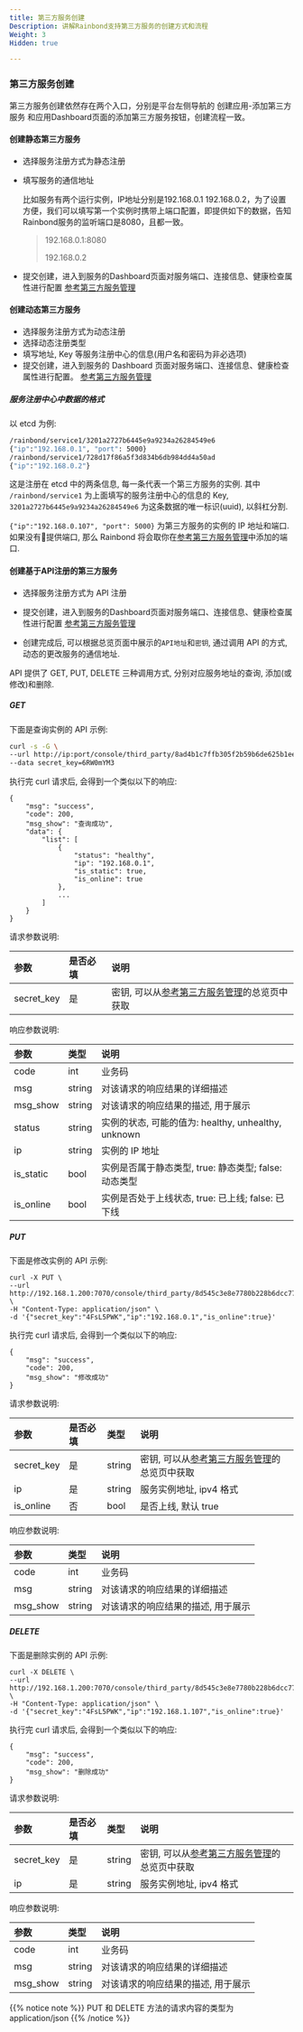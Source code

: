 ```yaml
---
title: 第三方服务创建
Description: 讲解Rainbond支持第三方服务的创建方式和流程
Weight: 3
Hidden: true

---
```


### 第三方服务创建

第三方服务创建依然存在两个入口，分别是平台左侧导航的 创建应用-添加第三方服务 和应用Dashboard页面的添加第三方服务按钮，创建流程一致。

#### 创建静态第三方服务

* 选择服务注册方式为静态注册

* 填写服务的通信地址

  比如服务有两个运行实例，IP地址分别是192.168.0.1 192.168.0.2，为了设置方便，我们可以填写第一个实例时携带上端口配置，即提供如下的数据，告知Rainbond服务的监听端口是8080，且都一致。

  > 192.168.0.1:8080
  >
  > 192.168.0.2

* 提交创建，进入到服务的Dashboard页面对服务端口、连接信息、健康检查属性进行配置 [参考第三方服务管理](/user-manual/app-service-manage/thirdparty-manage/)


#### 创建动态第三方服务

- 选择服务注册方式为动态注册
- 选择动态注册类型
- 填写地址, Key 等服务注册中心的信息(用户名和密码为非必选项)
- 提交创建，进入到服务的 Dashboard 页面对服务端口、连接信息、健康检查属性进行配置。 [参考第三方服务管理](/user-manual/app-service-manage/thirdparty-manage/)

##### 服务注册中心中数据的格式
以 etcd 为例:
```bash
/rainbond/service1/3201a2727b6445e9a9234a26284549e6
{"ip":"192.168.0.1", "port": 5000}
/rainbond/service1/728d17f86a5f3d834b6db984dd4a50ad
{"ip":"192.168.0.2"}
```
这是注册在 etcd 中的两条信息, 每一条代表一个第三方服务的实例. 其中 `/rainbond/service1` 为上面填写的服务注册中心的信息的 Key, `3201a2727b6445e9a9234a26284549e6` 为这条数据的唯一标识(uuid), 以斜杠分割.

`{"ip":"192.168.0.107", "port": 5000}` 为第三方服务的实例的 IP 地址和端口. 如果没有提供端口, 那么 Rainbond 将会取你在[参考第三方服务管理](/user-manual/app-service-manage/thirdparty-manage/)中添加的端口.

#### 创建基于API注册的第三方服务

* 选择服务注册方式为 API 注册

* 提交创建，进入到服务的Dashboard页面对服务端口、连接信息、健康检查属性进行配置 [参考第三方服务管理](/user-manual/app-service-manage/thirdparty-manage/)

* 创建完成后, 可以根据总览页面中展示的`API地址`和`密钥`, 通过调用 API 的方式, 动态的更改服务的通信地址.

API 提供了 GET, PUT, DELETE 三种调用方式, 分别对应服务地址的查询, 添加(或修改)和删除.

##### GET

下面是查询实例的 API 示例:

```bash
curl -s -G \
--url http://ip:port/console/third_party/8ad4b1c7ffb305f2b59b6de625b1ee6a \
--data secret_key=6RW0mYM3
```

执行完 curl 请求后, 会得到一个类似以下的响应:

```
{
    "msg": "success",
    "code": 200,
    "msg_show": "查询成功",
    "data": {
        "list": [
            {
                "status": "healthy",
                "ip": "192.168.0.1",
                "is_static": true,
                "is_online": true
            },
            ...
        ]
    }
}
```

请求参数说明:

|参数|是否必填|说明|
|:---|:---|:---|
|secret_key|是|密钥, 可以从[参考第三方服务管理](/user-manual/app-service-manage/thirdparty-manage/)的总览页中获取|

响应参数说明:

|参数|类型|说明|
|:---|:---|:---|
|code|int|业务码|
|msg|string|对该请求的响应结果的详细描述|
|msg_show|string|对该请求的响应结果的描述, 用于展示|
|status|string|实例的状态, 可能的值为: healthy, unhealthy, unknown|
|ip|string|实例的 IP 地址|
|is_static|bool|实例是否属于静态类型, true: 静态类型; false: 动态类型|
|is_online|bool|实例是否处于上线状态, true: 已上线; false: 已下线|

##### PUT

下面是修改实例的 API 示例:

```
curl -X PUT \
--url http://192.168.1.200:7070/console/third_party/8d545c3e8e7780b228b6dcc77561388b \
-H "Content-Type: application/json" \
-d '{"secret_key":"4FsL5PWK","ip":"192.168.0.1","is_online":true}'
```

执行完 curl 请求后, 会得到一个类似以下的响应:
```
{
    "msg": "success",
    "code": 200,
    "msg_show": "修改成功"
}
```

请求参数说明:

|参数|是否必填|类型|说明|
|:---|:---|:---|:---|
|secret_key|是|string|密钥, 可以从[参考第三方服务管理](/user-manual/app-service-manage/thirdparty-manage/)的总览页中获取|
|ip|是|string|服务实例地址, ipv4 格式|
|is_online|否|bool|是否上线, 默认 true|

响应参数说明:

|参数|类型|说明|
|:---|:---|:---|
|code|int|业务码|
|msg|string|对该请求的响应结果的详细描述|
|msg_show|string|对该请求的响应结果的描述, 用于展示|

##### DELETE

下面是删除实例的 API 示例:

```
curl -X DELETE \
--url http://192.168.1.200:7070/console/third_party/8d545c3e8e7780b228b6dcc77561388b \
-H "Content-Type: application/json" \
-d '{"secret_key":"4FsL5PWK","ip":"192.168.1.107","is_online":true}'
```

执行完 curl 请求后, 会得到一个类似以下的响应:
```
{
    "msg": "success",
    "code": 200,
    "msg_show": "删除成功"
}
```

请求参数说明:

|参数|是否必填|类型|说明|
|:---|:---|:---|:---|
|secret_key|是|string|密钥, 可以从[参考第三方服务管理](/user-manual/app-service-manage/thirdparty-manage/)的总览页中获取|
|ip|是|string|服务实例地址, ipv4 格式|

响应参数说明:

|参数|类型|说明|
|:---|:---|:---|
|code|int|业务码|
|msg|string|对该请求的响应结果的详细描述|
|msg_show|string|对该请求的响应结果的描述, 用于展示|

{{% notice note %}}
PUT 和 DELETE 方法的请求内容的类型为 application/json
{{% /notice %}}